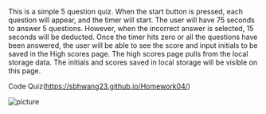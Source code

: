 This is a simple 5 question quiz. When the start button is pressed, each question will appear, and the timer will start. The user will have 75 seconds to answer 5 questions. However, when the incorrect answer is selected, 15 seconds will be deducted. Once the timer hits zero or all the questions have been answered, the user will be able to see the score and input initials to be saved in the High scores page.
The high scores page pulls from the local storage data. The initials and scores saved in local storage will be visible on this page. 


Code Quiz(https://sbhwang23.github.io/Homework04/)

![picture](desktop/codeQuiz.png)
